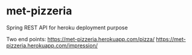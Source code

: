 # met-pizzeria
Spring REST API for heroku deployment purpose

Two end points:
https://met-pizzeria.herokuapp.com/pizza/
https://met-pizzeria.herokuapp.com/impression/



